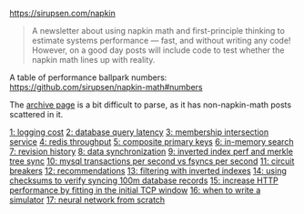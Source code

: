 https://sirupsen.com/napkin

> A newsletter about using napkin math and first-principle thinking to estimate systems performance — fast, and without writing any code! However, on a good day posts will include code to test whether the napkin math lines up with reality.

A table of performance ballpark numbers:
https://github.com/sirupsen/napkin-math#numbers

The [archive page](https://sirupsen.com/?filter=code) is a bit difficult to parse, as it has non-napkin-math posts scattered in it.

[1: logging cost](https://sirupsen.com/napkin/problem-1)
[2: database query latency](https://sirupsen.com/napkin/problem-2)
[3: membership intersection service](https://sirupsen.com/napkin/problem-3)
[4: redis throughput](https://sirupsen.com/napkin/problem-4)
[5: composite primary keys](https://sirupsen.com/napkin/problem-5)
[6: in-memory search](https://sirupsen.com/napkin/problem-6)
[7: revision history](https://sirupsen.com/napkin/problem-7)
[8: data synchronization](https://sirupsen.com/napkin/problem-8)
[9: inverted index perf and merkle tree sync](https://sirupsen.com/napkin/problem-9)
[10: mysql transactions per second vs fsyncs per second](https://sirupsen.com/napkin/problem-10-mysql-transactions-per-second)
[11: circuit breakers](https://sirupsen.com/napkin/problem-11-circuit-breakers)
[12: recommendations](https://sirupsen.com/napkin/problem-12-recommendations)
[13: filtering with inverted indexes](https://sirupsen.com/napkin/problem-13-filtering-with-inverted-indexes)
[14: using checksums to verify syncing 100m database records](https://sirupsen.com/napkin/problem-14-using-checksums-to-verify)
[15: increase HTTP performance by fitting in the initial TCP window](https://sirupsen.com/napkin/problem-15)
[16: when to write a simulator](https://sirupsen.com/napkin/problem-16-simulation)
[17: neural network from scratch](https://sirupsen.com/napkin/neural-net)
